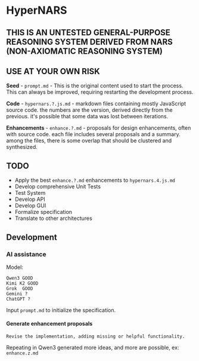 # HyperNARS

## THIS IS AN UNTESTED GENERAL-PURPOSE REASONING SYSTEM DERIVED FROM NARS (NON-AXIOMATIC REASONING SYSTEM)
## USE AT YOUR OWN RISK

**Seed** - `prompt.md` - This is the original content used to start the process.  This can always be improved, requiring restarting the development process.

**Code** - `hypernars.?.js.md` - markdown files containing mostly JavaScript source code. the numbers are the version, derived directly from the previous.  it's possible that some data was lost between iterations.

**Enhancements** - `enhance.?.md` - proposals for design enhancements, often with source code.  each file includes several proposals and a summary.  among the files, there is some overlap that should be clustered and synthesized.

## TODO
- Apply the best `enhance.?.md` enhancements to `hypernars.4.js.md`
- Develop comprehensive Unit Tests
- Test System
- Develop API
- Develop GUI
- Formalize specification
- Translate to other architectures

## Development

### AI assistance

Model:
```
Qwen3 GOOD
Kimi K2 GOOD
Grok  GOOD
Gemini ?
ChatGPT ?
```

Input `prompt.md` to initialize the specification.


#### Generate enhancement proposals
```
Revise the implementation, adding missing or helpful functionality.
```
Repeating in Qwen3 generated more ideas, and more are possible, ex: `enhance.z.md`
